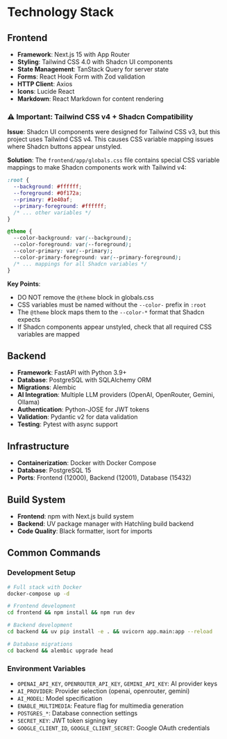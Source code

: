 # Technology Stack

## Frontend
- **Framework**: Next.js 15 with App Router
- **Styling**: Tailwind CSS 4.0 with Shadcn UI components
- **State Management**: TanStack Query for server state
- **Forms**: React Hook Form with Zod validation
- **HTTP Client**: Axios
- **Icons**: Lucide React
- **Markdown**: React Markdown for content rendering

### ⚠️ Important: Tailwind CSS v4 + Shadcn Compatibility

**Issue**: Shadcn UI components were designed for Tailwind CSS v3, but this project uses Tailwind CSS v4. This causes CSS variable mapping issues where Shadcn buttons appear unstyled.

**Solution**: The `frontend/app/globals.css` file contains special CSS variable mappings to make Shadcn components work with Tailwind v4:

```css
:root {
  --background: #ffffff;
  --foreground: #0f172a;
  --primary: #1e40af;
  --primary-foreground: #ffffff;
  /* ... other variables */
}

@theme {
  --color-background: var(--background);
  --color-foreground: var(--foreground);
  --color-primary: var(--primary);
  --color-primary-foreground: var(--primary-foreground);
  /* ... mappings for all Shadcn variables */
}
```

**Key Points**:
- DO NOT remove the `@theme` block in globals.css
- CSS variables must be named without the `--color-` prefix in `:root`
- The `@theme` block maps them to the `--color-*` format that Shadcn expects
- If Shadcn components appear unstyled, check that all required CSS variables are mapped

## Backend
- **Framework**: FastAPI with Python 3.9+
- **Database**: PostgreSQL with SQLAlchemy ORM
- **Migrations**: Alembic
- **AI Integration**: Multiple LLM providers (OpenAI, OpenRouter, Gemini, Ollama)
- **Authentication**: Python-JOSE for JWT tokens
- **Validation**: Pydantic v2 for data validation
- **Testing**: Pytest with async support

## Infrastructure
- **Containerization**: Docker with Docker Compose
- **Database**: PostgreSQL 15
- **Ports**: Frontend (12000), Backend (12001), Database (15432)

## Build System
- **Frontend**: npm with Next.js build system
- **Backend**: UV package manager with Hatchling build backend
- **Code Quality**: Black formatter, isort for imports

## Common Commands

### Development Setup
```bash
# Full stack with Docker
docker-compose up -d

# Frontend development
cd frontend && npm install && npm run dev

# Backend development  
cd backend && uv pip install -e . && uvicorn app.main:app --reload

# Database migrations
cd backend && alembic upgrade head
```

### Environment Variables
- `OPENAI_API_KEY`, `OPENROUTER_API_KEY`, `GEMINI_API_KEY`: AI provider keys
- `AI_PROVIDER`: Provider selection (openai, openrouter, gemini)
- `AI_MODEL`: Model specification
- `ENABLE_MULTIMEDIA`: Feature flag for multimedia generation
- `POSTGRES_*`: Database connection settings
- `SECRET_KEY`: JWT token signing key
- `GOOGLE_CLIENT_ID`, `GOOGLE_CLIENT_SECRET`: Google OAuth credentials